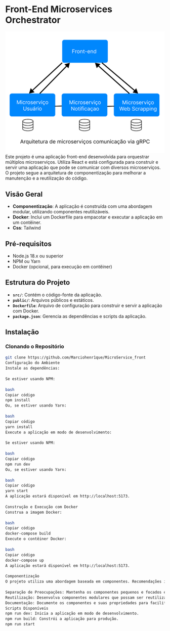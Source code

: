 # Front-End Microservices Orchestrator

![arquitetura](public/arquitetura.png)
Este projeto é uma aplicação front-end desenvolvida para orquestrar múltiplos microserviços. Utiliza React e está configurada para construir e servir uma aplicação que pode se comunicar com diversos microserviços. O projeto segue a arquitetura de componentização para melhorar a manutenção e a reutilização do código.

## Visão Geral

- **Componentização**: A aplicação é construída com uma abordagem modular, utilizando componentes reutilizáveis.
- **Docker**: Inclui um Dockerfile para empacotar e executar a aplicação em um contêiner.
- **Css**: Tailwind

## Pré-requisitos

- Node.js 18.x ou superior
- NPM ou Yarn
- Docker (opcional, para execução em contêiner)

## Estrutura do Projeto

- **`src/`**: Contém o código-fonte da aplicação.
- **`public/`**: Arquivos públicos e estáticos.
- **`Dockerfile`**: Arquivo de configuração para construir e servir a aplicação com Docker.
- **`package.json`**: Gerencia as dependências e scripts da aplicação.

## Instalação

### Clonando o Repositório

```bash
git clone https://github.com/Marciohenr1que/MicroService_front
Configuração do Ambiente
Instale as dependências:

Se estiver usando NPM:

bash
Copiar código
npm install
Ou, se estiver usando Yarn:

bash
Copiar código
yarn install
Execute a aplicação em modo de desenvolvimento:

Se estiver usando NPM:

bash
Copiar código
npm run dev
Ou, se estiver usando Yarn:

bash
Copiar código
yarn start
A aplicação estará disponível em http://localhost:5173.

Construção e Execução com Docker
Construa a imagem Docker:

bash
Copiar código
docker-compose build
Execute o contêiner Docker:

bash
Copiar código
docker-compose up
A aplicação estará disponível em http://localhost:5173.

Componentização
O projeto utiliza uma abordagem baseada em componentes. Recomendações incluem:

Separação de Preocupações: Mantenha os componentes pequenos e focados em uma única responsabilidade.
Reutilização: Desenvolva componentes modulares que possam ser reutilizados em diferentes partes da aplicação.
Documentação: Documente os componentes e suas propriedades para facilitar a manutenção e o entendimento.
Scripts Disponíveis
npm run dev: Inicia a aplicação em modo de desenvolvimento.
npm run build: Constrói a aplicação para produção.
npm run start

```
